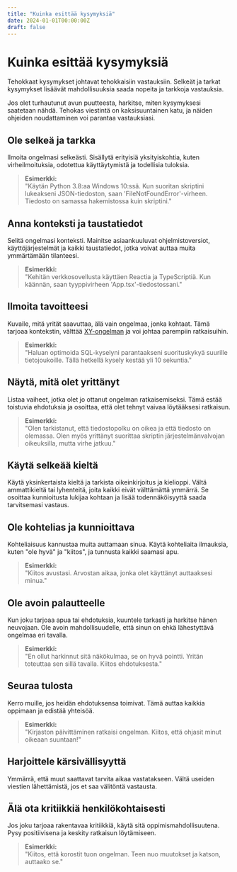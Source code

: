 ```yaml
---
title: "Kuinka esittää kysymyksiä"
date: 2024-01-01T00:00:00Z
draft: false
---
```


# Kuinka esittää kysymyksiä

Tehokkaat kysymykset johtavat tehokkaisiin vastauksiin. Selkeät ja tarkat kysymykset lisäävät
mahdollisuuksia saada nopeita ja tarkkoja vastauksia.

Jos olet turhautunut avun puutteesta, harkitse, miten kysymyksesi saatetaan nähdä. Tehokas
viestintä on kaksisuuntainen katu, ja näiden ohjeiden noudattaminen voi parantaa vastauksiasi.

## Ole selkeä ja tarkka

Ilmoita ongelmasi selkeästi. Sisällytä erityisiä yksityiskohtia, kuten virheilmoituksia, odotettua
käyttäytymistä ja todellisia tuloksia.

> **Esimerkki:**  
> "Käytän Python 3.8:aa Windows 10:ssä. Kun suoritan skriptini lukeakseni JSON-tiedoston,
> saan 'FileNotFoundError'-virheen. Tiedosto on samassa hakemistossa kuin skriptini."

## Anna konteksti ja taustatiedot

Selitä ongelmasi konteksti. Mainitse asiaankuuluvat ohjelmistoversiot, käyttöjärjestelmät ja kaikki
taustatiedot, jotka voivat auttaa muita ymmärtämään tilanteesi.

> **Esimerkki:**  
> "Kehitän verkkosovellusta käyttäen Reactia ja TypeScriptiä.
> Kun käännän, saan tyyppivirheen 'App.tsx'-tiedostossani."

## Ilmoita tavoitteesi

Kuvaile, mitä yrität saavuttaa, älä vain ongelmaa, jonka kohtaat. Tämä tarjoaa kontekstin, välttää
[XY-ongelman](https://xyproblem.info/) ja voi johtaa parempiin ratkaisuihin.

> **Esimerkki:**  
> "Haluan optimoida SQL-kyselyni parantaakseni suorituskykyä suurille tietojoukoille. Tällä
> hetkellä kysely kestää yli 10 sekuntia."

## Näytä, mitä olet yrittänyt

Listaa vaiheet, jotka olet jo ottanut ongelman ratkaisemiseksi. Tämä estää toistuvia ehdotuksia ja
osoittaa, että olet tehnyt vaivaa löytääksesi ratkaisun.

> **Esimerkki:**  
> "Olen tarkistanut, että tiedostopolku on oikea ja että tiedosto on olemassa.
> Olen myös yrittänyt suorittaa skriptin järjestelmänvalvojan oikeuksilla, mutta virhe jatkuu."

## Käytä selkeää kieltä

Käytä yksinkertaista kieltä ja tarkista oikeinkirjoitus ja kielioppi. Vältä ammattikieltä tai
lyhenteitä, joita kaikki eivät välttämättä ymmärrä. Se osoittaa kunnioitusta lukijaa kohtaan ja
lisää todennäköisyyttä saada tarvitsemasi vastaus.

## Ole kohtelias ja kunnioittava

Kohteliaisuus kannustaa muita auttamaan sinua. Käytä kohteliaita ilmauksia, kuten "ole hyvä" ja
"kiitos", ja tunnusta kaikki saamasi apu.

> **Esimerkki:**  
> "Kiitos avustasi. Arvostan aikaa, jonka olet käyttänyt auttaaksesi minua."

## Ole avoin palautteelle

Kun joku tarjoaa apua tai ehdotuksia, kuuntele tarkasti ja harkitse hänen neuvojaan. Ole avoin
mahdollisuudelle, että sinun on ehkä lähestyttävä ongelmaa eri tavalla.

> **Esimerkki:**  
> "En ollut harkinnut sitä näkökulmaa, se on hyvä pointti.
> Yritän toteuttaa sen sillä tavalla. Kiitos ehdotuksesta."

## Seuraa tulosta

Kerro muille, jos heidän ehdotuksensa toimivat. Tämä auttaa kaikkia oppimaan ja edistää yhteisöä.

> **Esimerkki:**  
> "Kirjaston päivittäminen ratkaisi ongelman. Kiitos, että ohjasit minut oikeaan suuntaan!"

## Harjoittele kärsivällisyyttä

Ymmärrä, että muut saattavat tarvita aikaa vastatakseen. Vältä useiden viestien lähettämistä, jos
et saa välitöntä vastausta.

## Älä ota kritiikkiä henkilökohtaisesti

Jos joku tarjoaa rakentavaa kritiikkiä, käytä sitä oppimismahdollisuutena. Pysy positiivisena ja
keskity ratkaisun löytämiseen.

> **Esimerkki:**  
> "Kiitos, että korostit tuon ongelman. Teen nuo muutokset ja katson, auttaako se."
